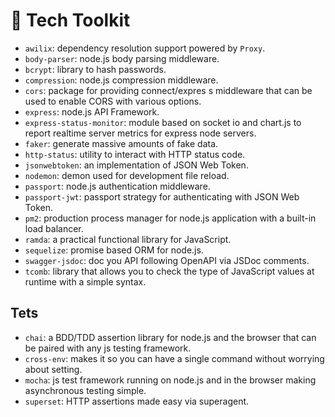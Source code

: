 🧰 Tech Toolkit
===============

- `awilix`: dependency resolution support powered by `Proxy`.
- `body-parser`: node.js body parsing middleware.
- `bcrypt`: library to hash passwords.
- `compression`: node.js compression middleware.
- `cors`: package for providing connect/expres  s middleware that can be used to enable CORS with various options.
- `express`: node.js API Framework.
- `express-status-monitor`: module based on socket io and chart.js to report realtime server metrics for express node servers.
- `faker`: generate massive amounts of fake data.
- `http-status`: utility to interact with HTTP status code.
- `jsonwebtoken`: an implementation of JSON Web Token.
- `nodemon`: demon used for development file reload.
- `passport`: node.js authentication middleware.
- `passport-jwt`: passport strategy for authenticating with JSON Web Token.
- `pm2`: production process manager for node.js application with a built-in load balancer.
- `ramda`: a practical functional library for JavaScript.
- `sequelize`: promise based ORM for node.js.
- `swagger-jsdoc`: doc you API following OpenAPI via JSDoc comments.
- `tcomb`: library that allows you to check the type of JavaScript values at runtime with a simple syntax.

Tets
----

- `chai`: a BDD/TDD assertion library for node.js and the browser that can be paired with any js testing framework.
- `cross-env`: makes it so you can have a single command without worrying about setting.
- `mocha`: js test framework running on node.js and in the browser making asynchronous testing simple.
- `superset`: HTTP assertions made easy via superagent.
